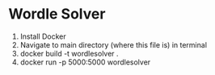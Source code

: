 # Wordle Solver
1. Install Docker
2. Navigate to main directory (where this file is) in terminal
3. docker build -t wordlesolver .
4. docker run -p 5000:5000 wordlesolver
